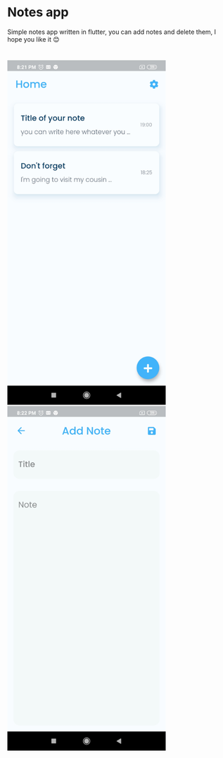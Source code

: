 # Notes app

Simple notes app written in flutter,
you can add notes and delete them,
I hope you like it 😊
#

<img src="images/Screenshot1.jpg" alt="drawing" width="360"/>



<img src="images/Screenshot2.jpg" alt="drawing" width="360"/>
